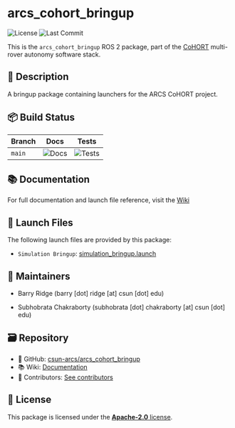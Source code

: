 # arcs_cohort_bringup

![License](https://img.shields.io/github/license/csun-arcs/arcs_cohort_bringup)
![Last Commit](https://img.shields.io/github/last-commit/csun-arcs/arcs_cohort_bringup)

This is the `arcs_cohort_bringup` ROS 2 package, part of the [CoHORT](https://github.com/csun-arcs/arcs_cohort) multi-rover autonomy software stack.


## 📝 Description

A bringup package containing launchers for the ARCS CoHORT project.


## 📦 Build Status

| Branch | Docs | Tests |
|--------|------|-------|
| `main` | ![Docs](https://github.com/csun-arcs/arcs_cohort_bringup/actions/workflows/generate-docs.yml.svg?branch=main) | ![Tests](https://github.com/csun-arcs/arcs_cohort_bringup/actions/workflows/run-tests.yml.svg?branch=main) |






## 📚 Documentation

For full documentation and launch file reference, visit the [Wiki](https://github.com/csun-arcs/arcs_cohort_bringup/wiki)


## 🚀 Launch Files

The following launch files are provided by this package:


- `Simulation Bringup`: [simulation_bringup.launch](https://github.com/csun-arcs/arcs_cohort_bringup/wiki/simulation_bringup.launch)




## 👥 Maintainers


- Barry Ridge (barry [dot] ridge [at] csun [dot] edu)

- Subhobrata Chakraborty (subhobrata [dot] chakraborty [at] csun [dot] edu)



## 🗃️ Repository

- 📁 GitHub: [csun-arcs/arcs_cohort_bringup](https://github.com/csun-arcs/arcs_cohort_bringup)
- 📚 Wiki: [Documentation](https://github.com/csun-arcs/arcs_cohort_bringup/wiki)
- 👥 Contributors: [See contributors](https://github.com/csun-arcs/arcs_cohort_bringup/graphs/contributors)


## 📄 License

This package is licensed under the [**Apache-2.0** license](https://github.com/csun-arcs/arcs_cohort_bringup/blob/main/LICENSE).
